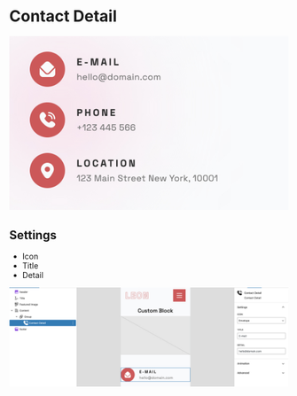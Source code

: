 # Contact Detail
![contact detail](/img/leon/contact-detail-1.jpg)
## Settings

- Icon
- Title
- Detail

![contact detail](/img/leon/contact-detail-2.jpg)